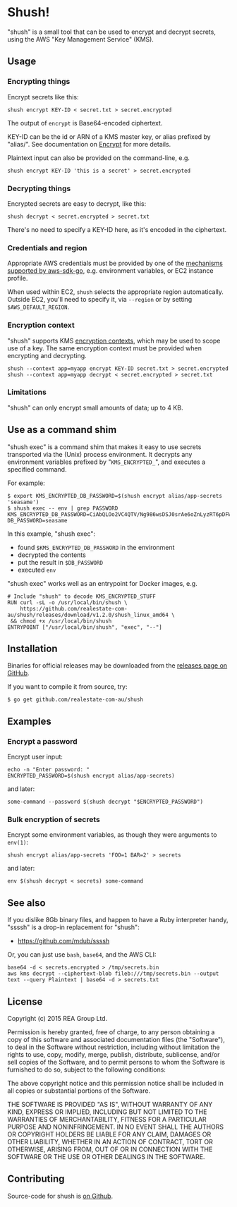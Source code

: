 # Shush!

"shush" is a small tool that can be used to encrypt and decrypt secrets, using the AWS "Key Management Service" (KMS).

## Usage

### Encrypting things

Encrypt secrets like this:

    shush encrypt KEY-ID < secret.txt > secret.encrypted

The output of `encrypt` is Base64-encoded ciphertext.

KEY-ID can be the id or ARN of a KMS master key, or alias prefixed by "alias/".  See documentation on [Encrypt](http://docs.aws.amazon.com/kms/latest/APIReference/API_Encrypt.html) for more details.

Plaintext input can also be provided on the command-line, e.g.

    shush encrypt KEY-ID 'this is a secret' > secret.encrypted

### Decrypting things

Encrypted secrets are easy to decrypt, like this:

    shush decrypt < secret.encrypted > secret.txt

There's no need to specify a KEY-ID here, as it's encoded in the ciphertext.

### Credentials and region

Appropriate AWS credentials must be provided by one of the [mechanisms supported by aws-sdk-go](https://github.com/aws/aws-sdk-go/wiki/Getting-Started-Credentials), e.g. environment variables, or EC2 instance profile.

When used within EC2, `shush` selects the appropriate region automatically.  
Outside EC2, you'll need to specify it, via `--region` or by setting `$AWS_DEFAULT_REGION`.

### Encryption context

"shush" supports KMS [encryption contexts](http://docs.aws.amazon.com/kms/latest/developerguide/encryption-context.html), which may be used to scope use of a key.  The same encryption context must be provided when encrypting and decrypting.

    shush --context app=myapp encrypt KEY-ID secret.txt > secret.encrypted
    shush --context app=myapp decrypt < secret.encrypted > secret.txt

### Limitations

"shush" can only encrypt small amounts of data; up to 4 KB.

## Use as a command shim

"shush exec" is a command shim that makes it easy to use secrets transported
via the (Unix) process environment.  It decrypts any environment variables
prefixed by "`KMS_ENCRYPTED_`", and executes a specified command.

For example:

```
$ export KMS_ENCRYPTED_DB_PASSWORD=$(shush encrypt alias/app-secrets 'seasame')
$ shush exec -- env | grep PASSWORD
KMS_ENCRYPTED_DB_PASSWORD=CiAbQLOo2VC4QTV/Ng986wsDSJ0srAe6oZnLyzRT6pDFWRKOAQEBAgB4G0CzqNlQuEE1fzYPfOsLA0idLKwHuqGZy8s0U+qQxVkAAABlMGMGCSqGSIb3DQEHBqBWMFQCAQAwTwYJKoZIhvcNAQcBMB4GCWCGSAFlAwQBLjARBAzfFR0tsHRq18JUhMcCARCAImvuMNYuHUut3BT7sZs9a31qWcmOBUBXYEsD+kx2GxUxBPE=
DB_PASSWORD=seasame
```

In this example, "shush exec":

- found `$KMS_ENCRYPTED_DB_PASSWORD` in the environment
- decrypted the contents
- put the result in `$DB_PASSWORD`
- executed `env`

"shush exec" works well as an entrypoint for Docker images, e.g.

    # Include "shush" to decode KMS_ENCRYPTED_STUFF
    RUN curl -sL -o /usr/local/bin/shush \
        https://github.com/realestate-com-au/shush/releases/download/v1.2.0/shush_linux_amd64 \
     && chmod +x /usr/local/bin/shush
    ENTRYPOINT ["/usr/local/bin/shush", "exec", "--"]

## Installation

Binaries for official releases may be downloaded from the [releases page on GitHub](https://github.com/realestate-com-au/shush/releases).

If you want to compile it from source, try:

    $ go get github.com/realestate-com-au/shush

## Examples

### Encrypt a password

Encrypt user input:

    echo -n "Enter password: "
    ENCRYPTED_PASSWORD=$(shush encrypt alias/app-secrets)

and later:

    some-command --password $(shush decrypt "$ENCRYPTED_PASSWORD")

### Bulk encryption of secrets

Encrypt some environment variables, as though they were arguments to `env(1)`:

    shush encrypt alias/app-secrets 'FOO=1 BAR=2' > secrets

and later:

    env $(shush decrypt < secrets) some-command

## See also

If you dislike 8Gb binary files, and happen to have a Ruby interpreter handy,
"ssssh" is a drop-in replacement for "shush":

* https://github.com/mdub/ssssh

Or, you can just use `bash`, `base64`, and the AWS CLI:

    base64 -d < secrets.encrypted > /tmp/secrets.bin
    aws kms decrypt --ciphertext-blob fileb:///tmp/secrets.bin --output text --query Plaintext | base64 -d > secrets.txt

## License

Copyright (c) 2015 REA Group Ltd.

Permission is hereby granted, free of charge, to any person obtaining a copy
of this software and associated documentation files (the "Software"), to deal
in the Software without restriction, including without limitation the rights
to use, copy, modify, merge, publish, distribute, sublicense, and/or sell
copies of the Software, and to permit persons to whom the Software is
furnished to do so, subject to the following conditions:

The above copyright notice and this permission notice shall be included in
all copies or substantial portions of the Software.

THE SOFTWARE IS PROVIDED "AS IS", WITHOUT WARRANTY OF ANY KIND, EXPRESS OR
IMPLIED, INCLUDING BUT NOT LIMITED TO THE WARRANTIES OF MERCHANTABILITY,
FITNESS FOR A PARTICULAR PURPOSE AND NONINFRINGEMENT. IN NO EVENT SHALL THE
AUTHORS OR COPYRIGHT HOLDERS BE LIABLE FOR ANY CLAIM, DAMAGES OR OTHER
LIABILITY, WHETHER IN AN ACTION OF CONTRACT, TORT OR OTHERWISE, ARISING FROM,
OUT OF OR IN CONNECTION WITH THE SOFTWARE OR THE USE OR OTHER DEALINGS IN
THE SOFTWARE.

## Contributing

Source-code for shush is [on Github](https://github.com/realestate-com-au/shush).
